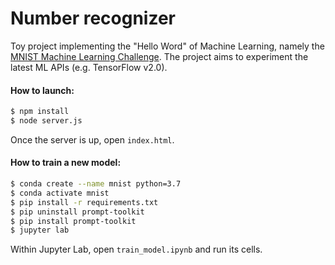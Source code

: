 # Number recognizer

Toy project implementing the "Hello Word" of Machine Learning, namely the [MNIST Machine Learning Challenge](https://www.kaggle.com/c/mnist-tutorial-machine-learning-challenge).
The project aims to experiment the latest ML APIs (e.g. TensorFlow v2.0).


#### How to launch:
```bash
$ npm install
$ node server.js
```
Once the server is up, open `index.html`.

#### How to train a new model:
```bash
$ conda create --name mnist python=3.7
$ conda activate mnist
$ pip install -r requirements.txt
$ pip uninstall prompt-toolkit
$ pip install prompt-toolkit
$ jupyter lab
```
Within Jupyter Lab, open `train_model.ipynb` and run its cells.